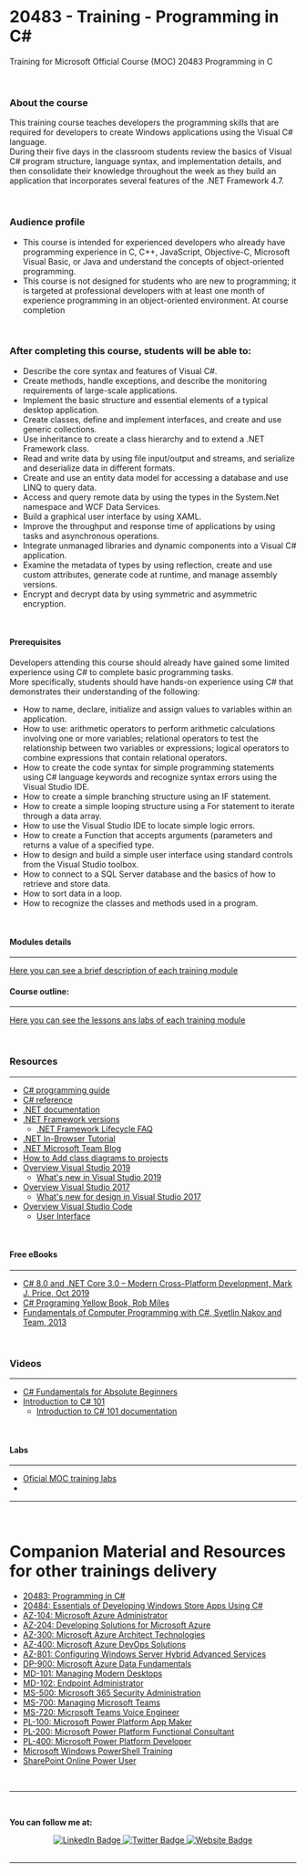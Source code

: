 # 20483 - Training - Programming in C#
Training for Microsoft Official Course (MOC) 20483 Programming in C

<br>

### About the course
This training course teaches developers the programming skills that are required for developers to create Windows applications using the Visual C# language.  
During their five days in the classroom students review the basics of Visual C# program structure, language syntax, and implementation details, and then consolidate their knowledge throughout the week as they build an application that incorporates several features of the .NET Framework 4.7.

<br>

### Audience profile
 * This course is intended for experienced developers who already have programming experience in C, C++, JavaScript, Objective-C, Microsoft Visual Basic, or Java and understand the concepts of object-oriented programming.
* This course is not designed for students who are new to programming; it is targeted at professional developers with at least one month of experience programming in an object-oriented environment.
At course completion

<br>

### After completing this course, students will be able to:
* Describe the core syntax and features of Visual C#.
* Create methods, handle exceptions, and describe the monitoring requirements of large-scale applications.
* Implement the basic structure and essential elements of a typical desktop application.
* Create classes, define and implement interfaces, and create and use generic collections.
* Use inheritance to create a class hierarchy and to extend a .NET Framework class.
* Read and write data by using file input/output and streams, and serialize and deserialize data in different formats.
* Create and use an entity data model for accessing a database and use LINQ to query data.
* Access and query remote data by using the types in the System.Net namespace and WCF Data Services.
* Build a graphical user interface by using XAML.
* Improve the throughput and response time of applications by using tasks and asynchronous operations.
* Integrate unmanaged libraries and dynamic components into a Visual C# application.
* Examine the metadata of types by using reflection, create and use custom attributes, generate code at runtime, and manage assembly versions.
* Encrypt and decrypt data by using symmetric and asymmetric encryption.

<br>

#### Prerequisites
Developers attending this course should already have gained some limited experience using C# to complete basic programming tasks.   
More specifically, students should have hands-on experience using C# that demonstrates their understanding of the following:
 * How to name, declare, initialize and assign values to variables within an application.
 * How to use: arithmetic operators to perform arithmetic calculations involving one or more variables; relational operators to test the relationship between two variables or expressions; logical operators to combine expressions that contain relational operators.
 * How to create the code syntax for simple programming statements using C# language keywords and recognize syntax errors using the Visual Studio IDE.
 * How to create a simple branching structure using an IF statement.
 * How to create a simple looping structure using a For statement to iterate through a data array.
 * How to use the Visual Studio IDE to locate simple logic errors.
 * How to create a Function that accepts arguments (parameters and returns a value of a specified type.
 * How to design and build a simple user interface using standard controls from the Visual Studio toolbox.
 * How to connect to a SQL Server database and the basics of how to retrieve and store data.
 * How to sort data in a loop.
 * How to recognize the classes and methods used in a program.


<br>

#### Modules details
----------

[Here you can see a brief description of each training module](Modules_Details.md)


#### Course outline:
----------

[Here you can see the lessons ans labs of each training module](Course_outline.md)

 
<br>
 

### Resources
----------
 * [C# programming guide](https://docs.microsoft.com/en-us/dotnet/csharp/programming-guide/)
 * [C# reference](https://docs.microsoft.com/en-us/dotnet/csharp/language-reference/)
 * [.NET documentation](https://docs.microsoft.com/en-us/dotnet/)
 * [.NET Framework versions](https://docs.microsoft.com/en-us/dotnet/framework/migration-guide/versions-and-dependencies)
    * [.NET Framework Lifecycle FAQ](https://docs.microsoft.com/en-us/lifecycle/faq/dotnet-framework)
 * [.NET In-Browser Tutorial](https://dotnet.microsoft.com/learn/dotnet/in-browser-tutorial/)
 * [.NET Microsoft Team Blog](https://devblogs.microsoft.com/dotnet/)
 * [How to Add class diagrams to projects](https://docs.microsoft.com/en-us/visualstudio/ide/class-designer/how-to-add-class-diagrams-to-projects)
 * [Overview Visual Studio 2019](https://docs.microsoft.com/en-us/visualstudio/get-started/visual-studio-ide?view=vs-2019)
   * [What's new in Visual Studio 2019](https://docs.microsoft.com/en-us/visualstudio/ide/whats-new-visual-studio-2019?)
* [Overview Visual Studio 2017](https://docs.microsoft.com/en-us/visualstudio/get-started/visual-studio-ide?view=vs-2017)
   * [What's new for design in Visual Studio 2017](https://docs.microsoft.com/en-us/visualstudio/modeling/what-s-new-for-design-in-visual-studio?view=vs-2017)
 * [Overview Visual Studio Code](https://code.visualstudio.com/docs)
   * [User Interface](https://code.visualstudio.com/docs/getstarted/userinterface)
   
<br>


#### Free eBooks
----------
 * [C# 8.0 and .NET Core 3.0 – Modern Cross-Platform Development, Mark J. Price, Oct 2019](https://www.packtpub.com/free-ebooks/reading-list/development/9781788478120)
 * [C# Programing Yellow Book, Rob Miles](https://www.robmiles.com/c-yellow-book)
 * [Fundamentals of Computer Programming with C#, Svetlin Nakov and Team, 2013](https://introprogramming.info/english-intro-csharp-book/)

<br>


### Videos
----------
 * [C# Fundamentals for Absolute Beginners](https://channel9.msdn.com/Series/CSharp-Fundamentals-for-Absolute-Beginners?l=Lvld4EQIC_2706218949)
 * [Introduction to C# 101](https://channel9.msdn.com/Series/CSharp-101/?WT.mc_id=Educationalcsharp-c9-scottha)
    * [Introduction to C# 101 documentation](https://docs.microsoft.com/en-us/dotnet/csharp/tutorials/intro-to-csharp/)
<br>

#### Labs
----------
 * [Oficial MOC training labs](https://github.com/MicrosoftLearning/20483-Programming-in-C-Sharp)
 * 

 ---

<br/>

<a id="othergeneraltraining" />

# Companion Material and Resources for other trainings delivery

- [20483: Programming in C#](https://github.com/rramoscabral/20483---Training---Programming-in-C-Sharp)
- [20484: Essentials of Developing Windows Store Apps Using C#](https://github.com/rramoscabral/20484---Training---Essentials-of-Developing-Windows-Store-Apps-Using-C-Sharp)
- [AZ-104: Microsoft Azure Administrator](https://az-104.rramoscabral.com/)
- [AZ-204: Developing Solutions for Microsoft Azure](https://az-204.rramoscabral.com/)
- [AZ-300: Microsoft Azure Architect Technologies](http://az-300.rramoscabral.com/)
- [AZ-400: Microsoft Azure DevOps Solutions](https://az-400.rramoscabral.com/)
- [AZ-801: Configuring Windows Server Hybrid Advanced Services](https://az-801.rramoscabral.com)
- [DP-900: Microsoft Azure Data Fundamentals](https://dp-900.rramoscabral.com)
- [MD-101: Managing Modern Desktops](https://md-101.rramoscabral.com/)
- [MD-102: Endpoint Administrator](https://md-102.rramoscabral.com/)
- [MS-500: Microsoft 365 Security Administration](https://github.com/rramoscabral/MS-500---Training---Microsoft-365-Security-Administration)
- [MS-700: Managing Microsoft Teams](https://ms-700.rramoscabral.com/)
- [MS-720: Microsoft Teams Voice Engineer](https://ms-720.rramoscabral.com/)
- [PL-100: Microsoft Power Platform App Maker](https://pl-100.rramoscabral.com)
- [PL-200: Microsoft Power Platform Functional Consultant](https://pl-200.rramoscabral.com)
- [PL-400: Microsoft Power Platform Developer](https://pl-400.rramoscabral.com)
- [Microsoft Windows PowerShell Training](https://github.com/rramoscabral/MSPowerShell---Training---Microsoft-Windows-PowerShell)
- [SharePoint Online Power User](http://msspopoweruser.rramoscabral.com/)

<br/>

---

<a id="followme" />

<br/>

**You can follow me at:**

<div id="badges" align="center">
  <a href="https://www.linkedin.com/in/rrcabral">
    <img src="https://img.shields.io/badge/LinkedIn-blue?style=for-the-badge&logo=linkedin&logoColor=white" alt="LinkedIn Badge"/>
  </a>
  <a href="https://twitter.com/rramoscabral">
    <img src="https://img.shields.io/badge/Twitter-blue?style=for-the-badge&logo=twitter&logoColor=white" alt="Twitter Badge"/>
  </a>
   <a href="https://www.rramoscabral.com">
    <img src="https://img.shields.io/badge/Website-blue?style=for-the-badge&logo=Website&logoColor=white" alt="Website Badge"/>
  </a>
</div>


<br/>

---

<br/>
